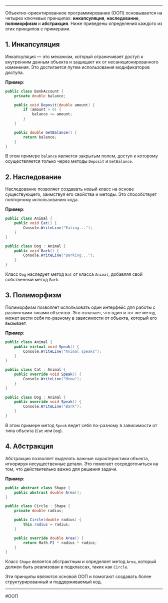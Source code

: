 * * *

Объектно-ориентированное программирование (ООП) основывается на четырех ключевых принципах: **инкапсуляция**, **наследование**, **полиморфизм** и **абстракция**. Ниже приведены определения каждого из этих принципов с примерами.

## 1. Инкапсуляция
Инкапсуляция — это механизм, который ограничивает доступ к внутренним данным объекта и защищает их от несанкционированного изменения. Это достигается путем использования модификаторов доступа.

**Пример**:
```csharp
public class BankAccount {
    private double balance;

    public void Deposit(double amount) {
        if (amount > 0) {
            balance += amount;
        }
    }

    public double GetBalance() {
        return balance;
    }
}
```
В этом примере `balance` является закрытым полем, доступ к которому осуществляется только через методы `Deposit` и `GetBalance`.

## 2. Наследование
Наследование позволяет создавать новый класс на основе существующего, заимствуя его свойства и методы. Это способствует повторному использованию кода.

**Пример**:
```csharp
public class Animal {
    public void Eat() {
        Console.WriteLine("Eating...");
    }
}

public class Dog : Animal {
    public void Bark() {
        Console.WriteLine("Barking...");
    }
}
```
Класс `Dog` наследует метод `Eat` от класса `Animal`, добавляя свой собственный метод `Bark`.

## 3. Полиморфизм
Полиморфизм позволяет использовать один интерфейс для работы с различными типами объектов. Это означает, что один и тот же метод может вести себя по-разному в зависимости от объекта, который его вызывает.

**Пример**:
```csharp
public class Animal {
    public virtual void Speak() {
        Console.WriteLine("Animal speaks");
    }
}

public class Cat : Animal {
    public override void Speak() {
        Console.WriteLine("Meow");
    }
}

public class Dog : Animal {
    public override void Speak() {
        Console.WriteLine("Bark");
    }
}
```
В этом примере метод `Speak` ведет себя по-разному в зависимости от типа объекта (`Cat` или `Dog`).

## 4. Абстракция
Абстракция позволяет выделять важные характеристики объекта, игнорируя несущественные детали. Это помогает сосредоточиться на том, что действительно важно для решения задачи.

**Пример**:
```csharp
public abstract class Shape {
    public abstract double Area();
}

public class Circle : Shape {
    private double radius;

    public Circle(double radius) {
        this.radius = radius;
    }

    public override double Area() {
        return Math.PI * radius * radius;
    }
}
```
Класс `Shape` является абстрактным и определяет метод `Area`, который должен быть реализован в подклассах, таких как `Circle`.

Эти принципы являются основой ООП и помогают создавать более структурированный и поддерживаемый код.

* * *
#ООП